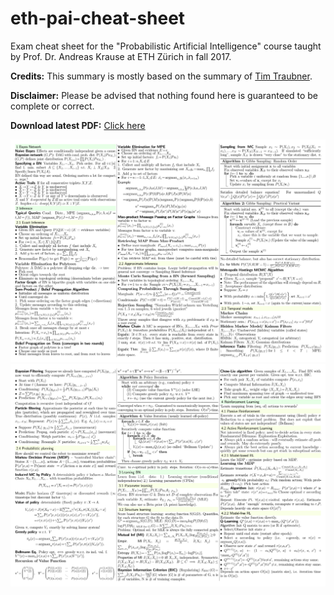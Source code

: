 # eth-pai-cheat-sheet

Exam cheat sheet for the "Probabilistic Artificial Intelligence" course taught by Prof. Dr. Andreas Krause at ETH Zürich in fall 2017.

**Credits:** This summary is mostly based on the summary of [Tim Traubner](https://github.com/timethy/probabilistic_ai).

**Disclaimer:** Please be advised that nothing found here is guaranteed to be complete or correct.

**Download latest PDF:** [Click here](/document.pdf)

[![](/preview/01.png)](/document.pdf)
[![](/preview/02.png)](/document.pdf)